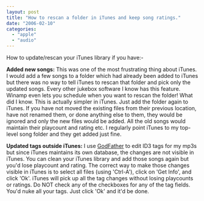 ```yaml
---
layout: post
title: "How to rescan a folder in iTunes and keep song ratings."
date: "2006-02-10"
categories: 
  - "apple"
  - "audio"
---
```


How to update/rescan your iTunes library if you have:-

**Added new songs:** This was one of the most frustrating thing about iTunes. I would add a few songs to a folder which had already been added to iTunes but there was no way to tell iTunes to rescan that folder and pick only the updated songs. Every other jukebox software I know has this feature. Winamp even lets you schedule when you want to rescan the folder! What did I know. This is actually simpler in iTunes. Just add the folder again to iTunes. If you have not moved the existing files from their previous location, have not renamed them, or done anything else to them, they would be ignored and only the new files would be added. All the old songs would maintain their playcount and rating etc. I regularly point iTunes to my top-level song folder and they get added just fine.

**Updated tags outside iTunes:** I use [GodFather](http://users.otenet.gr/~jtcliper/tgf/) to edit ID3 tags for my mp3s but since iTunes maintains its own database, the changes are not visible in iTunes. You can clean your iTunes library and add those songs again but you'd lose playcount and rating. The correct way to make those changes visible in iTunes is to select all files (using 'Ctrl-A'), click on 'Get Info', and click 'Ok'. iTunes will pick up all the tag changes without losing playcounts or ratings. Do NOT check any of the checkboxes for any of the tag fields. You'd nuke all your tags. Just click 'Ok' and it'd be done.
